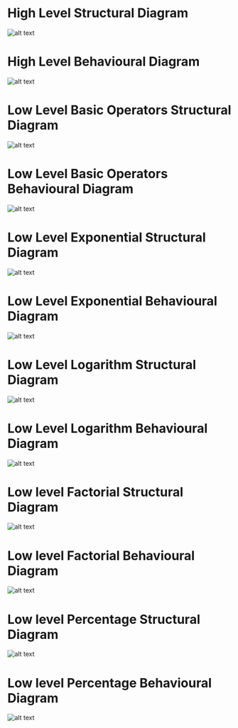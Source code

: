 # High Level Structural Diagram
![alt text](https://github.com/99003572/Arya-Calculator/blob/main/2.%20Design/High%20Level%20Design/Structural%20Diagram/structural.jpeg)

# High Level Behavioural Diagram
![alt text](https://github.com/99003572/Arya-Calculator/blob/main/2.%20Design/High%20Level%20Design/Behavioural%20Diagram/behavioral.jpeg)

# Low Level Basic Operators Structural Diagram
![alt text](https://github.com/99003572/Arya-Calculator/blob/main/2.%20Design/Low%20Level%20Design/Simple%20Operations/Structural%20Diagram.jpg)

# Low Level Basic Operators Behavioural Diagram
![alt text](https://github.com/99003572/Arya-Calculator/blob/main/2.%20Design/Low%20Level%20Design/Simple%20Operations/Use%20Case%20diagram.jpg)

# Low Level Exponential Structural Diagram 
![alt text](https://github.com/99003572/Arya-Calculator/blob/main/2.%20Design/Low%20Level%20Design/Exponential/Structural.jpg)

# Low Level Exponential Behavioural Diagram
![alt text](https://github.com/99003572/Arya-Calculator/blob/main/2.%20Design/Low%20Level%20Design/Exponential/Behavioural.jpg)

# Low Level Logarithm Structural Diagram
![alt text](https://github.com/99003572/Arya-Calculator/blob/main/2.%20Design/Low%20Level%20Design/Logarithm/Structural%20Diagram(2).jpg)

# Low Level Logarithm Behavioural Diagram
![alt text](https://github.com/99003572/Arya-Calculator/blob/main/2.%20Design/Low%20Level%20Design/Logarithm/Use%20Case%20Diagram(1).jpg)

# Low level Factorial Structural Diagram
![alt text](https://github.com/99003572/Arya-Calculator/blob/master/2.%20Design/Low%20Level%20Design/factorial/structural.png)

# Low level Factorial Behavioural Diagram
![alt text](https://github.com/99003572/Arya-Calculator/blob/master/2.%20Design/Low%20Level%20Design/factorial/behavioural%20(2).png)

# Low level Percentage Structural Diagram
![alt text](https://github.com/99003572/Arya-Calculator/blob/master/2.%20Design/Low%20Level%20Design/percentage/structural_diagram_percentage.png)

# Low level Percentage Behavioural Diagram
![alt text](https://github.com/99003572/Arya-Calculator/blob/master/2.%20Design/Low%20Level%20Design/percentage/usecase_diagram_percentage%20(1).png)


